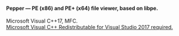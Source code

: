 #### **Pepper** — PE (x86) and PE+ (x64) file viewer, based on libpe.
Microsoft Visual C++17, MFC.  
[Microsoft Visual C++ Redistributable for Visual Studio 2017 required.](https://aka.ms/vs/15/release/VC_redist.x86.exe)
